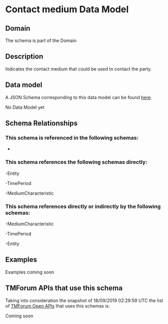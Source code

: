 # Contact medium Data Model

## Domain

The  schema is part of the  Domain

## Description

Indicates the contact medium that could be used to contact the party.

## Data model

A JSON Schema corresponding to this data model can be found
[here](https://github.com/tmforum-rand/schemas/blob/master/Common/ContactMedium.schema.json).

No Data Model yet

## Schema Relationships

### This schema is referenced in the following schemas:

-

### This schema references the following schemas directly:

-Entity

-TimePeriod

-MediumCharacteristic

### This schema references directly or indirectly by the following schemas:

-MediumCharacteristic

-TimePeriod

-Entity



## Examples

Examples coming soon

## TMForum APIs that use this schema

Taking into consideration the snapshot of 18/09/2019 02:29:59 UTC the list of [TMForum Open APIs](https://www.tmforum.org/open-apis/) that uses this schemas is:

Coming soon